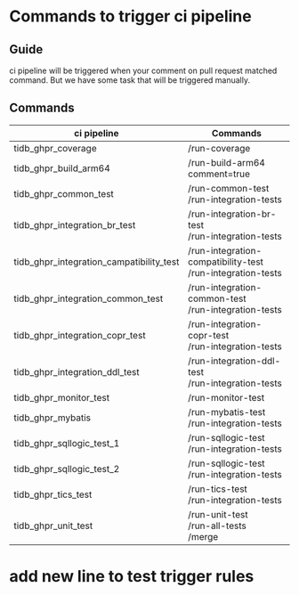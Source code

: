 # Commands to trigger ci pipeline

## Guide

ci pipeline will be triggered when your comment on pull request matched command. But we have some task that will be triggered manually.

## Commands

| ci pipeline                              | Commands                                                        | 
| ---------------------------------------- |-----------------------------------------------------------------|
| tidb_ghpr_coverage                       | /run-coverage                                                   |
| tidb_ghpr_build_arm64                    | /run-build-arm64 comment=true                                   |
| tidb_ghpr_common_test                    | /run-common-test<br />/run-integration-tests                    |
| tidb_ghpr_integration_br_test            | /run-integration-br-test<br />/run-integration-tests            |
| tidb_ghpr_integration_campatibility_test | /run-integration-compatibility-test<br />/run-integration-tests |
| tidb_ghpr_integration_common_test        | /run-integration-common-test<br />/run-integration-tests        |
| tidb_ghpr_integration_copr_test          | /run-integration-copr-test<br />/run-integration-tests          |
| tidb_ghpr_integration_ddl_test           | /run-integration-ddl-test<br />/run-integration-tests           |
| tidb_ghpr_monitor_test                   | /run-monitor-test                                               |
| tidb_ghpr_mybatis                        | /run-mybatis-test<br />/run-integration-tests                   |
| tidb_ghpr_sqllogic_test_1                | /run-sqllogic-test<br />/run-integration-tests                  |
| tidb_ghpr_sqllogic_test_2                | /run-sqllogic-test<br />/run-integration-tests                  |
| tidb_ghpr_tics_test                      | /run-tics-test<br />/run-integration-tests                      |
| tidb_ghpr_unit_test                      | /run-unit-test<br />/run-all-tests<br />/merge                  |
# add new line to test trigger rules
